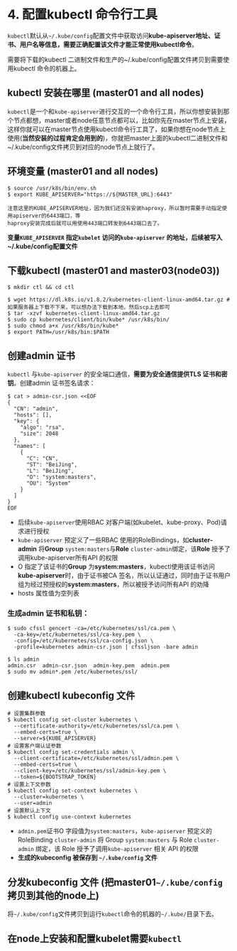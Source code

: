 # 4. 配置kubectl 命令行工具

`kubectl`默认从`~/.kube/config`配置文件中获取访问**kube-apiserver地址、证书、用户名等信息，需要正确配置该文件才能正常使用kubectl命令**。

需要将下载的kubectl 二进制文件和生产的~/.kube/config配置文件拷贝到需要使用kubectl 命令的机器上。


## kubectl 安装在哪里 (master01 and all nodes)
`kubectl`是一个和`kube-apiserver`进行交互的一个命令行工具，所以你想安装到那个节点都想，master或者node任意节点都可以，比如你先在master节点上安装，这样你就可以在master节点使用kubectl命令行工具了，如果你想在node节点上使用(**当然安装的过程肯定会用到的**)，你就把master上面的kubectl二进制文件和~/.kube/config文件拷贝到对应的node节点上就行了。


## 环境变量 (master01 and all nodes)
```
$ source /usr/k8s/bin/env.sh
$ export KUBE_APISERVER="https://${MASTER_URL}:6443"
```


	注意这里的KUBE_APISERVER地址，因为我们还没有安装haproxy，所以暂时需要手动指定使用apiserver的6443端口，等
	haproxy安装完成后就可以用使用443端口转发到6443端口去了。

**变量`KUBE_APISERVER` 指定`kubelet` 访问的`kube-apiserver` 的地址，后续被写入~/.kube/config配置文件**


## 下载kubectl  (master01 and master03(node03))


```
$ mkdir ctl && cd ctl

$ wget https://dl.k8s.io/v1.8.2/kubernetes-client-linux-amd64.tar.gz # 如果服务器上下载不下来，可以想办法下载到本地，然后scp上去即可
$ tar -xzvf kubernetes-client-linux-amd64.tar.gz
$ sudo cp kubernetes/client/bin/kube* /usr/k8s/bin/
$ sudo chmod a+x /usr/k8s/bin/kube*
$ export PATH=/usr/k8s/bin:$PATH
```

## 创建admin 证书

`kubectl` 与`kube-apiserver` 的安全端口通信，**需要为安全通信提供TLS 证书和密钥**。创建admin 证书签名请求：

```
$ cat > admin-csr.json <<EOF
{
  "CN": "admin",
  "hosts": [],
  "key": {
    "algo": "rsa",
    "size": 2048
  },
  "names": [
    {
      "C": "CN",
      "ST": "BeiJing",
      "L": "BeiJing",
      "O": "system:masters",
      "OU": "System"
    }
  ]
}
EOF
```

* 后续`kube-apiserver`使用RBAC 对客户端(如kubelet、kube-proxy、Pod)请求进行授权
* `kube-apiserver` 预定义了一些RBAC 使用的RoleBindings，如**cluster-admin** 将**Group** `system:masters`与**Role** `cluster-admin`绑定，该**Role** 授予了调用kube-apiserver所有API 的权限
* O 指定了该证书的**Group** 为**system:masters**，kubectl使用该证书访问**kube-apiserver**时，由于证书被CA 签名，所以认证通过，同时由于证书用户组为经过预授权的**system:masters**，所以被授予访问所有API 的劝降
* hosts 属性值为空列表

### 生成admin 证书和私钥：

```
$ sudo cfssl gencert -ca=/etc/kubernetes/ssl/ca.pem \
  -ca-key=/etc/kubernetes/ssl/ca-key.pem \
  -config=/etc/kubernetes/ssl/ca-config.json \
  -profile=kubernetes admin-csr.json | cfssljson -bare admin

$ ls admin
admin.csr  admin-csr.json  admin-key.pem  admin.pem
$ sudo mv admin*.pem /etc/kubernetes/ssl/
```

## 创建kubectl kubeconfig 文件


```
# 设置集群参数
$ kubectl config set-cluster kubernetes \
  --certificate-authority=/etc/kubernetes/ssl/ca.pem \
  --embed-certs=true \
  --server=${KUBE_APISERVER}
# 设置客户端认证参数
$ kubectl config set-credentials admin \
  --client-certificate=/etc/kubernetes/ssl/admin.pem \
  --embed-certs=true \
  --client-key=/etc/kubernetes/ssl/admin-key.pem \
  --token=${BOOTSTRAP_TOKEN}
# 设置上下文参数
$ kubectl config set-context kubernetes \
  --cluster=kubernetes \
  --user=admin
# 设置默认上下文
$ kubectl config use-context kubernetes
```

* `admin.pem`证书O 字段值为`system:masters`，`kube-apiserver` 预定义的 RoleBinding `cluster-admin` 将 Group `system:masters` 与 Role `cluster-admin` 绑定，该 Role 授予了调用`kube-apiserver` 相关 API 的权限
* **生成的kubeconfig 被保存到 `~/.kube/config` 文件**

## 分发kubeconfig 文件 (把master01`~/.kube/config`拷贝到其他的node上)

将`~/.kube/config`文件拷贝到运行`kubectl`命令的机器的`~/.kube/`目录下去。


## 在node上安装和配置kubelet需要`kubectl`
